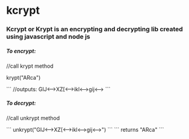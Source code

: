 # kcrypt
<h3>Kcrypt or Krypt is an encrypting and decrypting lib created using javascript and node js</h3>
<h5>To encrypt:</h5>
<p>//call krypt method</p>
<p>krypt("ARca")</p>
```
//outputs: GIJ<-->XZ[<-->ikl<-->gij<-->
```
 
 <h5>To decrypt:</h5>
<p>//call unkrypt method</p>
```
unkrypt("GIJ<-->XZ[<-->ikl<-->gij<-->")
```
``` 
returns "ARca" 
```

